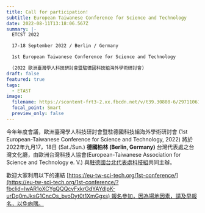 ```yaml
---
title: Call for participation!
subtitle: European Taiwanese Conference for Science and Technology
date: 2022-08-11T13:18:06.567Z
summary: |-
  ETCST 2022

  17-18 September 2022 / Berlin / Germany

  1st European Taiwanese Conference for Science and Technology

  (2022 歐洲臺灣學人科技研討會暨駐德國科技組海外學術研討會)
draft: false
featured: true
tags:
  - ETAST
image:
  filename: https://scontent-frt3-2.xx.fbcdn.net/v/t39.30808-6/297110613_10218143926183584_452434191210458660_n.jpg?_nc_cat=101&ccb=1-7&_nc_sid=730e14&_nc_ohc=XWcVaRI4tjgAX_scNYv&_nc_ht=scontent-frt3-2.xx&oh=00_AT_IzZvth5zludIdaW1csHRXHT2datQg8w6_zheRHb7w8A&oe=62F91E8B
  focal_point: Smart
  preview_only: false
---
```

今年年度會議，歐洲臺灣學人科技研討會暨駐德國科技組海外學術研討會 (1st European-Taiwanese Conference for Science and Technology, 2022) 將於2022年九月17，18日 (Sat./Sun.) **德國柏林 (Berlin, Germany)** 台灣代表處之台灣文化廳，由歐洲台灣科技人協會(European-Taiwanese Association for Science and Technology e. V.) 與[駐德國台北代表處科技組](https://www.nstc.gov.tw/germany/ch)共同主辦。

歡迎大家利用以下的連結 [https://eu-tw-sci-tech.org/1st-conference/](https://eu-tw-sci-tech.org/1st-conference/?fbclid=IwAR1oXCYgQQQcvFxkrGdYAYdlpK-urDq0mJksG1CncOs_bvoDyt0t1XmGgxs) 報名參加，因為場地因素，請及早報名，以免向隅。